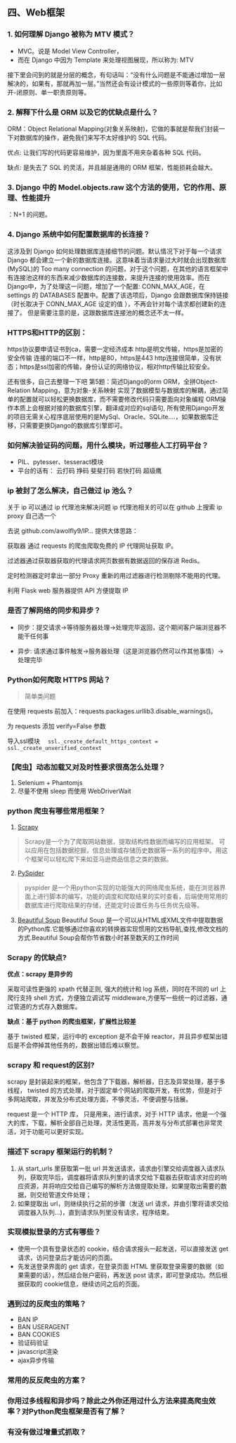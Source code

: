 ## 四、Web框架

###  1. 如何理解 Django 被称为 MTV 模式？
* MVC。说是 Model View Controller，
* 而在 Django 中因为 Template 来处理视图展现，所以称为: MTV

接下里会问到的就是分层的概念，有句话叫：“没有什么问题是不能通过增加一层解决的，如果有，那就再加一层。”当然还会有设计模式的一些原则等着你，比如开-闭原则、单一职责原则等。

###  2. 解释下什么是 ORM 以及它的优缺点是什么？

ORM：Object Relational Mapping(对象关系映射)，它做的事就是帮我们封装一下对数据库的操作，避免我们来写不太好维护的 SQL 代码。

优点: 让我们写的代码更容易维护，因为里面不用夹杂着各种 SQL 代码。

缺点: 是失去了 SQL 的灵活，并且越是通用的 ORM 框架，性能损耗会越大。

###  3. Django 中的 Model.objects.raw 这个方法的使用，它的作用、原理、性能提升

 ：N+1 的问题。


###  4. Django 系统中如何配置数据库的长连接？

这涉及到 Django 如何处理数据库连接细节的问题。默认情况下对于每一个请求 Django 都会建立一个新的数据库连接。这意味着当请求量过大时就会出现数据库(MySQL)的 Too many connection 的问题，对于这个问题，在其他的语言框架中有连接池这样的东西来减少数据库的连接数，来提升连接的使用效率。而在 Django中，为了处理这一问题，增加了一个配置:
CONN_MAX_AGE，在 settings 的 DATABASES 配置中。配置了该选项后，Django 会跟数据库保持链接（时长取决于 CONN_MAX_AGE 设定的值 ），不再会针对每个请求都创建新的连接了。
但是需要注意的是，这跟数据库连接池的概念还不太一样。

 
### HTTPS和HTTP的区别：
 
 https协议要申请证书到ca，需要一定经济成本
 http是明文传输，https是加密的安全传输
 连接的端口不一样，http是80，https是443
 http连接很简单，没有状态；https是ssl加密的传输，身份认证的网络协议，相对http传输比较安全。
 
 还有很多，自己去整理一下吧
 第5题：简述Django的orm
 ORM，全拼Object-Relation Mapping，意为对象-关系映射
 实现了数据模型与数据库的解耦，通过简单的配置就可以轻松更换数据库，而不需要修改代码只需要面向对象编程
 ORM操作本质上会根据对接的数据库引擎，翻译成对应的sql语句,
 所有使用Django开发的项目无需关心程序底层使用的是MySql、Oracle、SQLite....，如果数据库迁移，只需要更换Django的数据库引擎即可。
 
 
### 如何解决验证码的问题，用什么模块，听过哪些人工打码平台？

* PIL、pytesser、tesseract模块
* 平台的话有： 云打码 挣码
 斐斐打码
 若快打码
 超级鹰

###  ip 被封了怎么解决，自己做过 ip 池么？

关于 ip 可以通过 ip 代理池来解决问题 ip 代理池相关的可以在 github 上搜索 ip proxy 自己选一个

去说 github.com/awolfly9/IP… 提供大体思路：

获取器 通过 requests 的爬虫爬取免费的 IP 代理网址获取 IP。

过滤器通过获取器获取的代理请求网页数据有数据返回的保存进 Redis。

定时检测器定时拿出一部分 Proxy 重新的用过滤器进行检测剔除不能用的代理。

利用 Flask web 服务器提供 API 方便提取 IP

###  是否了解网络的同步和异步？

* 同步：提交请求->等待服务器处理->处理完毕返回，这个期间客户端浏览器不能干任何事

* 异步: 请求通过事件触发->服务器处理（这是浏览器仍然可以作其他事情）->处理完毕
 
###  Python如何爬取 HTTPS 网站？
> 简单类问题

在使用 requests 前加入：requests.packages.urllib3.disable_warnings()。

为 requests 添加 verify=False 参数

导入ssl模块 `  ssl._create_default_https_context = ssl._create_unverified_context`

### 【爬虫】动态加载又对及时性要求很高怎么处理？
1. Selenium + Phantomjs
2. 尽量不使用 sleep 而使用 WebDriverWait

### python 爬虫有哪些常用框架？

1. [Scrapy](https://scrapy.org/)
> Scrapy是一个为了爬取网站数据，提取结构性数据而编写的应用框架。 可以应用在包括数据挖掘，信息处理或存储历史数据等一系列的程序中。用这个框架可以轻松爬下来如亚马逊商品信息之类的数据。

2. [PySpider](https://github.com/binux/pyspider)
> pyspider 是一个用python实现的功能强大的网络爬虫系统，能在浏览器界面上进行脚本的编写，功能的调度和爬取结果的实时查看，后端使用常用的数据库进行爬取结果的存储，还能定时设置任务与任务优先级等。

3. [Beautiful Soup](https://www.crummy.com/software/BeautifulSoup/bs4/doc/)
Beautiful Soup 是一个可以从HTML或XML文件中提取数据的Python库.它能够通过你喜欢的转换器实现惯用的文档导航,查找,修改文档的方式.Beautiful Soup会帮你节省数小时甚至数天的工作时间
 
### Scrapy 的优缺点?
**优点：scrapy 是异步的**

采取可读性更强的 xpath 代替正则, 强大的统计和 log 系统，同时在不同的 url 上爬行支持 shell 方式，方便独立调试写 middleware,方便写一些统一的过滤器，通过管道的方式存入数据库。

**缺点：基于 python 的爬虫框架，扩展性比较差**

基于 twisted 框架，运行中的 exception 是不会干掉 reactor，并且异步框架出错后是不会停掉其他任务的，数据出错后难以察觉。

### scrapy 和 request的区别?

scrapy 是封装起来的框架，他包含了下载器，解析器，日志及异常处理，基于多线程， twisted 的方式处理，对于固定单个网站的爬取开发，有优势，但是对于多网站爬取，并发及分布式处理方面，不够灵活，不便调整与括展。

request 是一个 HTTP 库， 只是用来，进行请求，对于 HTTP 请求，他是一个强大的库，下载，解析全部自己处理，灵活性更高，高并发与分布式部署也非常灵活，对于功能可以更好实现。

### 描述下 scrapy 框架运行的机制？

1. 从 start_urls 里获取第一批 url 并发送请求，请求由引擎交给调度器入请求队列，获取完毕后，调度器将请求队列里的请求交给下载器去获取请求对应的响应资源，并将响应交给自己编写的解析方法做提取处理，如果提取出需要的数据，则交给管道文件处理；
2. 如果提取出 url，则继续执行之前的步骤（发送 url 请求，并由引擎将请求交给调度器入队列…)，直到请求队列里没有请求，程序结束。

### 实现模拟登录的方式有哪些？

* 使用一个具有登录状态的 cookie，结合请求报头一起发送，可以直接发送 get 请求，访问登录后才能访问的页面。
* 先发送登录界面的 get 请求，在登录页面 HTML 里获取登录需要的数据（如果需要的话），然后结合账户密码，再发送 post 请求，即可登录成功。然后根据获取的 cookie信息，继续访问之后的页面。

###  遇到过的反爬虫的策略？

* BAN IP
* BAN USERAGENT
* BAN COOKIES
* 验证码验证
* javascript渲染
* ajax异步传输
 

### 常用的反反爬虫的方案？ 
###  你用过多线程和异步吗？除此之外你还用过什么方法来提高爬虫效率？对Python爬虫框架是否有了解？
###  有没有做过增量式抓取？

